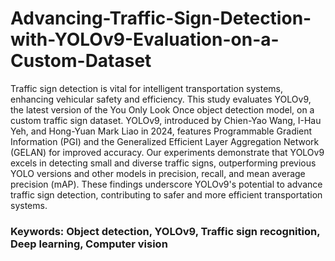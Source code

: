 # Advancing-Traffic-Sign-Detection-with-YOLOv9-Evaluation-on-a-Custom-Dataset

Traffic sign detection is vital for intelligent transportation systems, enhancing vehicular safety and efficiency. This study evaluates YOLOv9, the latest version of the You Only Look Once object detection model, on a custom traffic sign dataset. YOLOv9, introduced by Chien-Yao Wang, I-Hau Yeh, and Hong-Yuan Mark Liao in 2024, features Programmable Gradient Information (PGI) and the Generalized Efficient Layer Aggregation Network (GELAN) for improved accuracy. Our experiments demonstrate that YOLOv9 excels in detecting small and diverse traffic signs, outperforming previous YOLO versions and other models in precision, recall, and mean average precision (mAP). These findings underscore YOLOv9's potential to advance traffic sign detection, contributing to safer and more efficient transportation systems.

### Keywords: Object detection, YOLOv9, Traffic sign recognition, Deep learning, Computer vision
